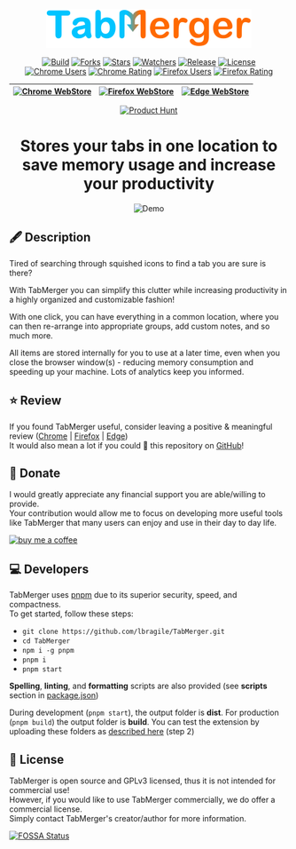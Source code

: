<!-- markdownlint-disable-next-line MD033 MD041 -->
<div align="center">

![tabmerger logo](./public/images/logo-full-rescale.PNG)

[![Build][build status]](https://github.com/lbragile/TabMerger/actions) [![Forks][gh forks]](https://github.com/lbragile/TabMerger/network/members) [![Stars][gh stars]](https://github.com/lbragile/TabMerger/stargazers) [![Watchers][gh watchers]](https://github.com/lbragile/TabMerger/watchers) [![Release][release]](https://github.com/lbragile/TabMerger/releases/tag/v2.0.0) [![License][license]](https://github.com/lbragile/TabMerger/blob/master/LICENSE.md)
\
[![Chrome Users][chrome users]](https://chrome.google.com/webstore/detail/tabmerger/inmiajapbpafmhjleiebcamfhkfnlgoc) [![Chrome Rating][chrome rating]](https://chrome.google.com/webstore/detail/tabmerger/inmiajapbpafmhjleiebcamfhkfnlgoc) [![Firefox Users][firefox users]](https://addons.mozilla.org/en-US/firefox/addon/tabmerger/) [![Firefox Rating][firefox rating]](https://addons.mozilla.org/en-US/firefox/addon/tabmerger/)

| [![Chrome WebStore](https://i.imgur.com/NKFtwOA.png)](http://chrome.google.com/webstore/detail/tabmerger/inmiajapbpafmhjleiebcamfhkfnlgoc/) | [![Firefox WebStore](https://i.imgur.com/YTz727e.png)](https://addons.mozilla.org/en-CA/firefox/addon/tabmerger/) | [![Edge WebStore](https://i.imgur.com/YQR2RYd.png)](https://microsoftedge.microsoft.com/addons/detail/tabmerger/eogjdfjemlgmbblgkjlcgdehbeoodbfn) |
| ------------------------------------------------------------------------------------------------------------------------------------------- | ----------------------------------------------------------------------------------------------------------------- | ------------------------------------------------------------------------------------------------------------------------------------------------- |

[![Product Hunt](https://api.producthunt.com/widgets/embed-image/v1/featured.svg?post_id=283682&theme=light)](https://www.producthunt.com/posts/tabmerger?utm_source=badge-featured&utm_medium=badge&utm_souce=badge-tabmerger)

# Stores your tabs in one location to save memory usage and increase your productivity

![Demo](https://i.imgur.com/2sbEzip.png?1)

</div>

## 🖋 Description

Tired of searching through squished icons to find a tab you are sure is there?

With TabMerger you can simplify this clutter while increasing productivity in a highly organized and customizable fashion!

With one click, you can have everything in a common location, where you can then re-arrange into appropriate groups, add custom notes, and so much more.

All items are stored internally for you to use at a later time, even when you close the browser window(s) - reducing memory consumption and speeding up your machine. Lots of analytics keep you informed.

## ⭐ Review

If you found TabMerger useful, consider leaving a positive & meaningful review ([Chrome](https://chrome.google.com/webstore/detail/tabmerger/inmiajapbpafmhjleiebcamfhkfnlgoc/reviews) | [Firefox](https://addons.mozilla.org/en-CA/firefox/addon/tabmerger/) | [Edge](https://microsoftedge.microsoft.com/addons/detail/tabmerger/eogjdfjemlgmbblgkjlcgdehbeoodbfn))
\
It would also mean a lot if you could 🌟 this repository on [GitHub](https://www.github.com/lbragile/TabMerger)!

## 💸 Donate

I would greatly appreciate any financial support you are able/willing to provide.
\
Your contribution would allow me to focus on developing more useful tools like TabMerger that many users can enjoy and use in their day to day life.

[![buy me a coffee][buycoffee]](https://www.buymeacoffee.com/lbragile)

## 💻 Developers

TabMerger uses [pnpm](https://pnpm.io/) due to its superior security, speed, and compactness.
\
To get started, follow these steps:

- `git clone https://github.com/lbragile/TabMerger.git`
- `cd TabMerger`
- `npm i -g pnpm`
- `pnpm i`
- `pnpm start`

**Spelling**, **linting**, and **formatting** scripts are also provided (see **scripts** section in [package.json](https://github.com/lbragile/TabMerger/blob/master/package.json))

During development (`pnpm start`), the output folder is **dist**. For production (`pnpm build`) the output folder is **build**. You can test the extension by uploading these folders as [described here](https://support.google.com/chrome/a/answer/2714278?hl=en) (step 2)

## 🚓 License

TabMerger is open source and GPLv3 licensed, thus it is not intended for commercial use!
\
However, if you would like to use TabMerger commercially, we do offer a commercial license.
\
Simply contact TabMerger's creator/author for more information.

[![FOSSA Status][fossa]](https://app.fossa.com/reports/da0dd9bb-6c2b-489b-9710-a1976b255696)

<!-- Donation Information -->

[buycoffee]: https://img.buymeacoffee.com/button-api/?text=Buy%20me%20a%20coffee&emoji=&slug=lbragile&button_colour=FFDD00&font_colour=000000&font_family=Cookie&outline_colour=000000&coffee_colour=ffffff

<!-- Badges -->

[build status]: https://img.shields.io/github/workflow/status/lbragile/TabMerger/TabMerger%20Unit%20Testing?label=Build&style=flat-square&logo=github
[gh forks]: https://img.shields.io/github/forks/lbragile/TabMerger?label=Forks&logo=github&style=flat-square
[gh stars]: https://img.shields.io/github/stars/lbragile/TabMerger?label=Stars&style=flat-square&logo=github
[gh watchers]: https://img.shields.io/github/watchers/lbragile/TabMerger?label=Watchers&logo=github&style=flat-square
[release]: https://img.shields.io/github/v/release/lbragile/TabMerger?label=Release&logo=Github&style=flat-square
[firefox users]: https://img.shields.io/amo/users/%7B19feb84f-3a0b-4ca3-bbae-211b52eb158b%7D?label=Users&style=flat-square&logo=firefox
[firefox rating]: https://img.shields.io/amo/rating/%257B19feb84f-3a0b-4ca3-bbae-211b52eb158b%257D?label=Rating&style=flat-square&logo=firefox
[chrome users]: https://img.shields.io/chrome-web-store/users/inmiajapbpafmhjleiebcamfhkfnlgoc?label=Users&style=flat-square&logo=google&logoColor=white
[chrome rating]: https://img.shields.io/chrome-web-store/rating/inmiajapbpafmhjleiebcamfhkfnlgoc?label=Rating&style=flat-square&logo=google&logoColor=white
[license]: https://img.shields.io/github/license/lbragile/tabmerger?label=License&style=flat-square&logo=github
[fossa]: https://app.fossa.com/api/projects/git%2Bgithub.com%2Flbragile%2FTabMerger.svg?type=large
